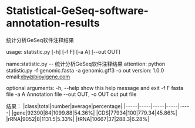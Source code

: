 # Statistical-GeSeq-software-annotation-results
统计分析GeSeq软件注释结果

usage: statistic.py [-h] [-f F] [-a A] [--out OUT]

 
name:statistic.py -- 统计分析GeSeq软件注释结果
attention: python statistic.py -f genomic.fasta -a genomic.gff3 -o out
version: 1.0.0
email:xby@bioyigene.com 

optional arguments:
  -h, --help         show this help message and exit
  -f F               fasta file
  -a A               Annotation file
  --out OUT, -o OUT  out put file

结果：
|class|total|number|average|percentage|
|-----|-----|-----|-----|-----|
|gene|92390|84|1099.88|54.36%|
|CDS|77934|100|779.34|45.86%|
|rRNA|9052|8|1131.5|5.33%|
|tRNA|10667|37|288.3|6.28%|
